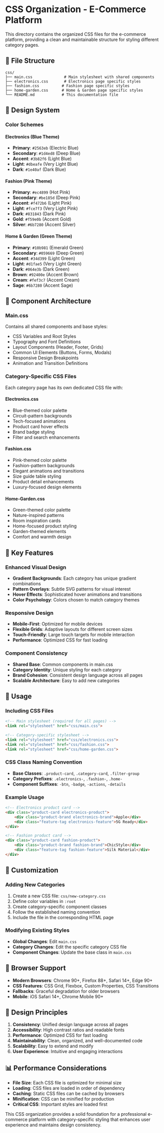 # CSS Organization - E-Commerce Platform

This directory contains the organized CSS files for the e-commerce platform, providing a clean and maintainable structure for styling different category pages.

## 📁 File Structure

```
css/
├── main.css              # Main stylesheet with shared components
├── electronics.css       # Electronics page specific styles
├── fashion.css          # Fashion page specific styles
├── home-garden.css      # Home & Garden page specific styles
└── README.md            # This documentation file
```

## 🎨 Design System

### Color Schemes

#### Electronics (Blue Theme)
- **Primary**: `#2563eb` (Electric Blue)
- **Secondary**: `#1d4ed8` (Deep Blue)
- **Accent**: `#3b82f6` (Light Blue)
- **Light**: `#dbeafe` (Very Light Blue)
- **Dark**: `#1e40af` (Dark Blue)

#### Fashion (Pink Theme)
- **Primary**: `#ec4899` (Hot Pink)
- **Secondary**: `#be185d` (Deep Pink)
- **Accent**: `#f472b6` (Light Pink)
- **Light**: `#fce7f3` (Very Light Pink)
- **Dark**: `#831843` (Dark Pink)
- **Gold**: `#f59e0b` (Accent Gold)
- **Silver**: `#6b7280` (Accent Silver)

#### Home & Garden (Green Theme)
- **Primary**: `#10b981` (Emerald Green)
- **Secondary**: `#059669` (Deep Green)
- **Accent**: `#34d399` (Light Green)
- **Light**: `#d1fae5` (Very Light Green)
- **Dark**: `#064e3b` (Dark Green)
- **Brown**: `#92400e` (Accent Brown)
- **Cream**: `#fef3c7` (Accent Cream)
- **Sage**: `#6b7280` (Accent Sage)

## 🧩 Component Architecture

### Main.css
Contains all shared components and base styles:
- CSS Variables and Root Styles
- Typography and Font Definitions
- Layout Components (Header, Footer, Grids)
- Common UI Elements (Buttons, Forms, Modals)
- Responsive Design Breakpoints
- Animation and Transition Definitions

### Category-Specific CSS Files
Each category page has its own dedicated CSS file with:

#### Electronics.css
- Blue-themed color palette
- Circuit-pattern backgrounds
- Tech-focused animations
- Product card hover effects
- Brand badge styling
- Filter and search enhancements

#### Fashion.css
- Pink-themed color palette
- Fashion-pattern backgrounds
- Elegant animations and transitions
- Size guide table styling
- Product detail enhancements
- Luxury-focused design elements

#### Home-Garden.css
- Green-themed color palette
- Nature-inspired patterns
- Room inspiration cards
- Home-focused product styling
- Garden-themed elements
- Comfort and warmth design

## 🎯 Key Features

### Enhanced Visual Design
- **Gradient Backgrounds**: Each category has unique gradient combinations
- **Pattern Overlays**: Subtle SVG patterns for visual interest
- **Hover Effects**: Sophisticated hover animations and transitions
- **Color Psychology**: Colors chosen to match category themes

### Responsive Design
- **Mobile-First**: Optimized for mobile devices
- **Flexible Grids**: Adaptive layouts for different screen sizes
- **Touch-Friendly**: Large touch targets for mobile interaction
- **Performance**: Optimized CSS for fast loading

### Component Consistency
- **Shared Base**: Common components in main.css
- **Category Identity**: Unique styling for each category
- **Brand Cohesion**: Consistent design language across all pages
- **Scalable Architecture**: Easy to add new categories

## 🚀 Usage

### Including CSS Files
```html
<!-- Main stylesheet (required for all pages) -->
<link rel="stylesheet" href="css/main.css">

<!-- Category-specific stylesheet -->
<link rel="stylesheet" href="css/electronics.css">
<link rel="stylesheet" href="css/fashion.css">
<link rel="stylesheet" href="css/home-garden.css">
```

### CSS Class Naming Convention
- **Base Classes**: `.product-card`, `.category-card`, `.filter-group`
- **Category Prefixes**: `.electronics-`, `.fashion-`, `.home-`
- **Component Suffixes**: `-btn`, `-badge`, `-actions`, `-details`

### Example Usage
```html
<!-- Electronics product card -->
<div class="product-card electronics-product">
    <div class="product-brand electronics-brand">Apple</div>
    <div class="feature-tag electronics-feature">5G Ready</div>
</div>

<!-- Fashion product card -->
<div class="product-card fashion-product">
    <div class="product-brand fashion-brand">ChicStyle</div>
    <div class="feature-tag fashion-feature">Silk Material</div>
</div>
```

## 🔧 Customization

### Adding New Categories
1. Create a new CSS file: `css/new-category.css`
2. Define color variables in `:root`
3. Create category-specific component classes
4. Follow the established naming convention
5. Include the file in the corresponding HTML page

### Modifying Existing Styles
- **Global Changes**: Edit `main.css`
- **Category Changes**: Edit the specific category CSS file
- **Component Changes**: Update the base class in `main.css`

## 📱 Browser Support

- **Modern Browsers**: Chrome 90+, Firefox 88+, Safari 14+, Edge 90+
- **CSS Features**: CSS Grid, Flexbox, Custom Properties, CSS Transitions
- **Fallbacks**: Graceful degradation for older browsers
- **Mobile**: iOS Safari 14+, Chrome Mobile 90+

## 🎨 Design Principles

1. **Consistency**: Unified design language across all pages
2. **Accessibility**: High contrast ratios and readable fonts
3. **Performance**: Optimized CSS for fast loading
4. **Maintainability**: Clean, organized, and well-documented code
5. **Scalability**: Easy to extend and modify
6. **User Experience**: Intuitive and engaging interactions

## 📊 Performance Considerations

- **File Size**: Each CSS file is optimized for minimal size
- **Loading**: CSS files are loaded in order of dependency
- **Caching**: Static CSS files can be cached by browsers
- **Minification**: CSS can be minified for production
- **Critical CSS**: Important styles are loaded first

This CSS organization provides a solid foundation for a professional e-commerce platform with category-specific styling that enhances user experience and maintains design consistency.


